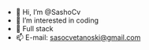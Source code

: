 - 👋 Hi, I’m @SashoCv
- 👀 I’m interested in coding
- 🌱 Full stack
- 📫 E-mail: sasocvetanoski@gmail.com

<!---
SashoCv/SashoCv is a ✨ special ✨ repository because its `README.md` (this file) appears on your GitHub profile.
You can click the Preview link to take a look at your changes.
--->
